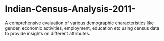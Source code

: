 # Indian-Census-Analysis-2011-
A comprehensive evaluation of various demographic characteristics like gender, economic activities, employment, education etc using census data to provide insights on different attributes.
